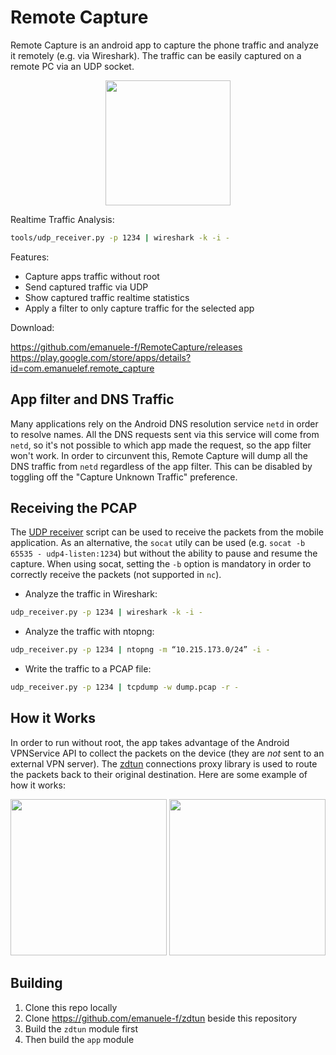 # Remote Capture

Remote Capture is an android app to capture the phone traffic and analyze it remotely (e.g. via Wireshark). The traffic can be easily captured on a remote PC via an UDP socket.

<p align="center">
<img src="https://raw.githubusercontent.com/emanuele-f/RemoteCapture/master/assets/screenshots/capturing.jpg" width="200" />
</p>

Realtime Traffic Analysis:

```bash
tools/udp_receiver.py -p 1234 | wireshark -k -i -
```

Features:

- Capture apps traffic without root
- Send captured traffic via UDP
- Show captured traffic realtime statistics
- Apply a filter to only capture traffic for the selected app

Download:

https://github.com/emanuele-f/RemoteCapture/releases
https://play.google.com/store/apps/details?id=com.emanuelef.remote_capture

## App filter and DNS Traffic

Many applications rely on the Android DNS resolution service `netd` in order to resolve names. All the DNS requests sent via this service will come from `netd`, so it's not possible to which app made the request, so the app filter won't work. In order to circunvent this, Remote Capture will dump all the DNS traffic from `netd` regardless of the app filter. This can be disabled by toggling off the "Capture Unknown Traffic" preference.

## Receiving the PCAP

The [UDP receiver](https://github.com/emanuele-f/RemoteCapture/blob/master/tools/udp_receiver.py) script can be used to receive the packets from the mobile application. As an alternative, the `socat` utily can be used (e.g. `socat -b 65535 - udp4-listen:1234`) but without the ability to pause and resume the capture. When using socat, setting the `-b` option is mandatory in order to correctly receive the packets (not supported in `nc`).

- Analyze the traffic in Wireshark:

```bash
udp_receiver.py -p 1234 | wireshark -k -i -
```

- Analyze the traffic with ntopng:

```bash
udp_receiver.py -p 1234 | ntopng -m “10.215.173.0/24” -i -
```

- Write the traffic to a PCAP file:

```bash
udp_receiver.py -p 1234 | tcpdump -w dump.pcap -r -
```

## How it Works

In order to run without root, the app takes advantage of the Android VPNService API to collect the packets on the device (they are *not* sent to an external VPN server). The [zdtun](https://github.com/emanuele-f/zdtun) connections proxy library is used to route the packets back to their original destination. Here are some example of how it works:
  
<p align="center">
  <img src="https://raw.githubusercontent.com/emanuele-f/RemoteCapture/master/assets/handshake.png" width="250" />
  <img src="https://raw.githubusercontent.com/emanuele-f/RemoteCapture/master/assets/send_recv.png" width="250" />
</p>

## Building

1. Clone this repo locally
2. Clone https://github.com/emanuele-f/zdtun beside this repository
3. Build the `zdtun` module first
4. Then build the `app` module
